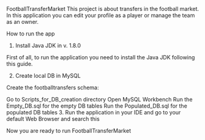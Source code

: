 FootballTransferMarket
This project is about transfers in the football market. In this application you can edit your profile as a player or manage the team as an owner.

How to run the app
1. Install Java JDK in v. 1.8.0

First of all, to run the application you need to install the Java JDK following this guide.

2. Create local DB in MySQL

Create the footballtransfers schema:

Go to Scripts_for_DB_creation directory
Open MySQL Workbench
Run the Empty_DB.sql for the empty DB tables
Run the Populated_DB.sql for the populated DB tables
3. Run the application in your IDE and go to your default Web Browser and search this

Now you are ready to run FootballTransferMarket
